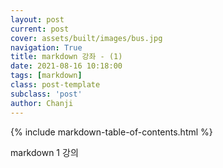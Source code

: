 ```yaml
---
layout: post
current: post
cover: assets/built/images/bus.jpg
navigation: True
title: markdown 강좌 - (1)
date: 2021-08-16 10:18:00
tags: [markdown]
class: post-template
subclass: 'post'
author: Chanji
---
```

{% include markdown-table-of-contents.html %}

markdown 1 강의